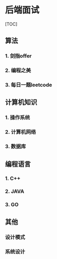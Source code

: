 # 后端面试

[TOC]

## 算法

### 1. 剑指offer

### 2. 编程之美

### 3. 每日一题leetcode



## 计算机知识

### 1. 操作系统

### 2. 计算机网络

### 3. 数据库



## 编程语言

### 1. C++

### 2. JAVA

### 3. GO

## 其他

### 设计模式

### 系统设计



